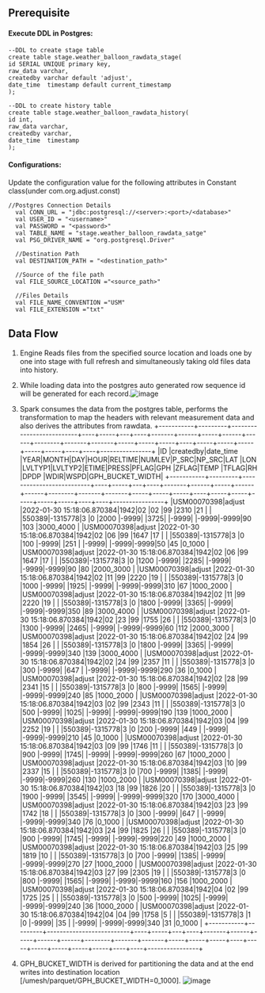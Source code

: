 ## Prerequisite
#### Execute DDL in Postgres:
```
--DDL to create stage table
create table stage.weather_balloon_rawdata_stage(
id SERIAL UNIQUE primary key, 
raw_data varchar,
createdby varchar default 'adjust',
date_time  timestamp default current_timestamp
);

--DDL to create history table
create table stage.weather_balloon_rawdata_history(
id int, 
raw_data varchar,
createdby varchar,
date_time  timestamp
);
```

#### Configurations:
Update the configuration value for the following attributes in Constant class(under com.org.adjust.const)
```
//Postgres Connection Details
  val CONN_URL = "jdbc:postgresql://<server>:<port>/<database>"
  val USER_ID = "<username>"
  val PASSWORD = "<password>"
  val TABLE_NAME = "stage.weather_balloon_rawdata_satge"
  val PSG_DRIVER_NAME = "org.postgresql.Driver"

  //Destination Path
  val DESTINATION_PATH = "<destination_path>"

  //Source of the file path
  val FILE_SOURCE_LOCATION ="<source_path>"

  //Files Details
  val FILE_NAME_CONVENTION ="USM"
  val FILE_EXTENSION ="txt"
```

## Data Flow

1. Engine Reads files from the specified source location and loads one by one into stage with full refresh and simultaneously taking old files data into history.
2. While loading data into the postgres auto generated row sequence id will be generated for each record.![image](https://user-images.githubusercontent.com/36407457/151717121-5bec70b7-24d2-41a8-93ea-3856aca8d32b.png)
3. Spark consumes the data from the postgres table, performs the transformation to map the headers with relevant measurement data and also derives the attributes from rawdata.
+-----------+---------+--------------------------+----+-----+---+----+-------+------+-----+------+------+--------+-------+-------+-----+-----+-----+----+-----+-----+-----+-----+-----+----+----+----------------+
|ID         |createdby|date_time                 |YEAR|MONTH|DAY|HOUR|RELTIME|NUMLEV|P_SRC|NP_SRC|LAT   |LON     |LVLTYP1|LVLTYP2|ETIME|PRESS|PFLAG|GPH |ZFLAG|TEMP |TFLAG|RH   |DPDP |WDIR|WSPD|GPH_BUCKET_WIDTH|
+-----------+---------+--------------------------+----+-----+---+----+-------+------+-----+------+------+--------+-------+-------+-----+-----+-----+----+-----+-----+-----+-----+-----+----+----+----------------+
|USM00070398|adjust   |2022-01-30 15:18:06.870384|1942|02   |02 |99  |2310   |21    |     |      |550389|-1315778|3      |0      |2000 |-9999|     |3725|     |-9999|     |-9999|-9999|90  |103 |3000_4000       |
|USM00070398|adjust   |2022-01-30 15:18:06.870384|1942|02   |06 |99  |1647   |17    |     |      |550389|-1315778|3      |0      |100  |-9999|     |251 |     |-9999|     |-9999|-9999|50  |45  |0_1000          |
|USM00070398|adjust   |2022-01-30 15:18:06.870384|1942|02   |06 |99  |1647   |17    |     |      |550389|-1315778|3      |0      |1200 |-9999|     |2285|     |-9999|     |-9999|-9999|90  |80  |2000_3000       |
|USM00070398|adjust   |2022-01-30 15:18:06.870384|1942|02   |11 |99  |2220   |19    |     |      |550389|-1315778|3      |0      |1000 |-9999|     |1925|     |-9999|     |-9999|-9999|310 |67  |1000_2000       |
|USM00070398|adjust   |2022-01-30 15:18:06.870384|1942|02   |11 |99  |2220   |19    |     |      |550389|-1315778|3      |0      |1800 |-9999|     |3365|     |-9999|     |-9999|-9999|350 |89  |3000_4000       |
|USM00070398|adjust   |2022-01-30 15:18:06.870384|1942|02   |23 |99  |1755   |26    |     |      |550389|-1315778|3      |0      |1300 |-9999|     |2465|     |-9999|     |-9999|-9999|60  |112 |2000_3000       |
|USM00070398|adjust   |2022-01-30 15:18:06.870384|1942|02   |24 |99  |1854   |26    |     |      |550389|-1315778|3      |0      |1800 |-9999|     |3365|     |-9999|     |-9999|-9999|340 |139 |3000_4000       |
|USM00070398|adjust   |2022-01-30 15:18:06.870384|1942|02   |24 |99  |2357   |11    |     |      |550389|-1315778|3      |0      |300  |-9999|     |647 |     |-9999|     |-9999|-9999|290 |36  |0_1000          |
|USM00070398|adjust   |2022-01-30 15:18:06.870384|1942|02   |28 |99  |2341   |15    |     |      |550389|-1315778|3      |0      |800  |-9999|     |1565|     |-9999|     |-9999|-9999|240 |85  |1000_2000       |
|USM00070398|adjust   |2022-01-30 15:18:06.870384|1942|03   |02 |99  |2343   |11    |     |      |550389|-1315778|3      |0      |500  |-9999|     |1025|     |-9999|     |-9999|-9999|190 |139 |1000_2000       |
|USM00070398|adjust   |2022-01-30 15:18:06.870384|1942|03   |04 |99  |2252   |19    |     |      |550389|-1315778|3      |0      |200  |-9999|     |449 |     |-9999|     |-9999|-9999|210 |45  |0_1000          |
|USM00070398|adjust   |2022-01-30 15:18:06.870384|1942|03   |09 |99  |1746   |11    |     |      |550389|-1315778|3      |0      |900  |-9999|     |1745|     |-9999|     |-9999|-9999|260 |67  |1000_2000       |
|USM00070398|adjust   |2022-01-30 15:18:06.870384|1942|03   |10 |99  |2337   |15    |     |      |550389|-1315778|3      |0      |700  |-9999|     |1385|     |-9999|     |-9999|-9999|260 |130 |1000_2000       |
|USM00070398|adjust   |2022-01-30 15:18:06.870384|1942|03   |18 |99  |1826   |20    |     |      |550389|-1315778|3      |0      |1900 |-9999|     |3545|     |-9999|     |-9999|-9999|320 |170 |3000_4000       |
|USM00070398|adjust   |2022-01-30 15:18:06.870384|1942|03   |23 |99  |1742   |18    |     |      |550389|-1315778|3      |0      |300  |-9999|     |647 |     |-9999|     |-9999|-9999|340 |76  |0_1000          |
|USM00070398|adjust   |2022-01-30 15:18:06.870384|1942|03   |24 |99  |1825   |26    |     |      |550389|-1315778|3      |0      |900  |-9999|     |1745|     |-9999|     |-9999|-9999|220 |49  |1000_2000       |
|USM00070398|adjust   |2022-01-30 15:18:06.870384|1942|03   |25 |99  |1819   |10    |     |      |550389|-1315778|3      |0      |700  |-9999|     |1385|     |-9999|     |-9999|-9999|270 |27  |1000_2000       |
|USM00070398|adjust   |2022-01-30 15:18:06.870384|1942|03   |27 |99  |2305   |19    |     |      |550389|-1315778|3      |0      |800  |-9999|     |1565|     |-9999|     |-9999|-9999|160 |156 |1000_2000       |
|USM00070398|adjust   |2022-01-30 15:18:06.870384|1942|04   |02 |99  |1725   |25    |     |      |550389|-1315778|3      |0      |500  |-9999|     |1025|     |-9999|     |-9999|-9999|240 |36  |1000_2000       |
|USM00070398|adjust   |2022-01-30 15:18:06.870384|1942|04   |04 |99  |1758   |5     |     |      |550389|-1315778|3      |1      |0    |-9999|     |35  |     |-9999|     |-9999|-9999|340 |31  |0_1000          |
+-----------+---------+--------------------------+----+-----+---+----+-------+------+-----+------+------+--------+-------+-------+-----+-----+-----+----+-----+-----+-----+-----+-----+----+----+----------------+

4. GPH_BUCKET_WIDTH is derived for partitioning the data and at the end writes into destination location [/umesh/parquet/GPH_BUCKET_WIDTH=0_1000].
![image](https://user-images.githubusercontent.com/36407457/151718401-a5b280aa-f8b2-4b9c-9b0a-979c4e2443e8.png)



